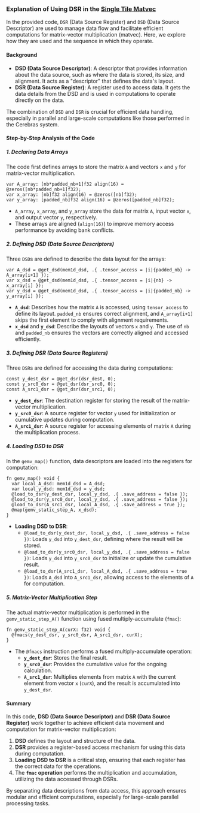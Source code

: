 ### Explanation of Using DSR in the [Single Tile Matvec](https://sdk.cerebras.net/csl/code-examples/tutorial-topic-10-map-builtin.html)

In the provided code, `DSR` (Data Source Register) and `DSD` (Data Source Descriptor) are used to manage data flow and facilitate efficient computations for matrix-vector multiplication (matvec). Here, we explore how they are used and the sequence in which they operate.

#### Background
- **DSD (Data Source Descriptor)**: A descriptor that provides information about the data source, such as where the data is stored, its size, and alignment. It acts as a "descriptor" that defines the data's layout.
- **DSR (Data Source Register)**: A register used to access data. It gets the data details from the DSD and is used in computations to operate directly on the data.

The combination of `DSD` and `DSR` is crucial for efficient data handling, especially in parallel and large-scale computations like those performed in the Cerebras system.

#### Step-by-Step Analysis of the Code

##### 1. Declaring Data Arrays
The code first defines arrays to store the matrix `A` and vectors `x` and `y` for matrix-vector multiplication.

```csl
var A_array: [nb*padded_nb+1]f32 align(16) = @zeros([nb*padded_nb+1]f32);
var x_array: [nb]f32 align(16) = @zeros([nb]f32);
var y_array: [padded_nb]f32 align(16) = @zeros([padded_nb]f32);
```
- `A_array`, `x_array`, and `y_array` store the data for matrix `A`, input vector `x`, and output vector `y`, respectively.
- These arrays are aligned (`align(16)`) to improve memory access performance by avoiding bank conflicts.

##### 2. Defining DSD (Data Source Descriptors)
Three `DSD`s are defined to describe the data layout for the arrays:

```csl
var A_dsd = @get_dsd(mem1d_dsd, .{ .tensor_access = |i|{padded_nb} -> A_array[i+1] });
var x_dsd = @get_dsd(mem1d_dsd, .{ .tensor_access = |i|{nb} -> x_array[i] });
var y_dsd = @get_dsd(mem1d_dsd, .{ .tensor_access = |i|{padded_nb} -> y_array[i] });
```
- **`A_dsd`**: Describes how the matrix `A` is accessed, using `tensor_access` to define its layout. `padded_nb` ensures correct alignment, and `A_array[i+1]` skips the first element to comply with alignment requirements.
- **`x_dsd`** and **`y_dsd`**: Describe the layouts of vectors `x` and `y`. The use of `nb` and `padded_nb` ensures the vectors are correctly aligned and accessed efficiently.

##### 3. Defining DSR (Data Source Registers)
Three `DSR`s are defined for accessing the data during computations:

```csl
const y_dest_dsr = @get_dsr(dsr_dest, 0);
const y_src0_dsr = @get_dsr(dsr_src0, 0);
const A_src1_dsr = @get_dsr(dsr_src1, 0);
```
- **`y_dest_dsr`**: The destination register for storing the result of the matrix-vector multiplication.
- **`y_src0_dsr`**: A source register for vector `y` used for initialization or cumulative updates during computation.
- **`A_src1_dsr`**: A source register for accessing elements of matrix `A` during the multiplication process.

##### 4. Loading DSD to DSR
In the `gemv_map()` function, data descriptors are loaded into the registers for computation:

```csl
fn gemv_map() void {
  var local_A_dsd: mem1d_dsd = A_dsd;
  var local_y_dsd: mem1d_dsd = y_dsd;
  @load_to_dsr(y_dest_dsr, local_y_dsd, .{ .save_address = false });
  @load_to_dsr(y_src0_dsr, local_y_dsd, .{ .save_address = false });
  @load_to_dsr(A_src1_dsr, local_A_dsd, .{ .save_address = true });
  @map(gemv_static_step_A, x_dsd);
}
```
- **Loading DSD to DSR**:
  - `@load_to_dsr(y_dest_dsr, local_y_dsd, .{ .save_address = false })`: Loads `y_dsd` into `y_dest_dsr`, defining where the result will be stored.
  - `@load_to_dsr(y_src0_dsr, local_y_dsd, .{ .save_address = false })`: Loads `y_dsd` into `y_src0_dsr` to initialize or update the cumulative result.
  - `@load_to_dsr(A_src1_dsr, local_A_dsd, .{ .save_address = true })`: Loads `A_dsd` into `A_src1_dsr`, allowing access to the elements of `A` for computation.

##### 5. Matrix-Vector Multiplication Step
The actual matrix-vector multiplication is performed in the `gemv_static_step_A()` function using fused multiply-accumulate (`fmac`):

```csl
fn gemv_static_step_A(curX: f32) void {
  @fmacs(y_dest_dsr, y_src0_dsr, A_src1_dsr, curX);
}
```
- The `@fmacs` instruction performs a fused multiply-accumulate operation:
  - **`y_dest_dsr`**: Stores the final result.
  - **`y_src0_dsr`**: Provides the cumulative value for the ongoing calculation.
  - **`A_src1_dsr`**: Multiplies elements from matrix `A` with the current element from vector `x` (`curX`), and the result is accumulated into `y_dest_dsr`.

#### Summary
In this code, **DSD (Data Source Descriptor)** and **DSR (Data Source Register)** work together to achieve efficient data movement and computation for matrix-vector multiplication:
1. **DSD** defines the layout and structure of the data.
2. **DSR** provides a register-based access mechanism for using this data during computation.
3. **Loading DSD to DSR** is a critical step, ensuring that each register has the correct data for the operations.
4. The **`fmac` operation** performs the multiplication and accumulation, utilizing the data accessed through DSRs.

By separating data descriptions from data access, this approach ensures modular and efficient computations, especially for large-scale parallel processing tasks.

